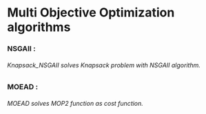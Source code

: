 # Multi Objective Optimization algorithms
### NSGAII : 
###### Knapsack_NSGAII solves Knapsack problem with NSGAII algorithm.
### MOEAD : 
###### MOEAD solves MOP2 function as cost function.
